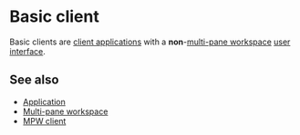 # Basic client

Basic clients are [client applications](def://) with a **non**-[multi-pane workspace](guide://) [user interface](def://).

## See also

- [Application](guide://)
- [Multi-pane workspace](guide://)
- [MPW client](guide://)

